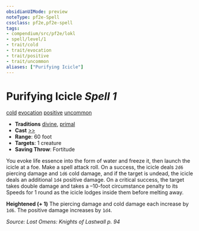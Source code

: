 ```yaml
---
obsidianUIMode: preview
noteType: pf2e-Spell
cssclass: pf2e,pf2e-spell
tags:
- compendium/src/pf2e/lokl
- spell/level/1
- trait/cold
- trait/evocation
- trait/positive
- trait/uncommon
aliases: ["Purifying Icicle"]
---
```

# Purifying Icicle *Spell 1*   
[cold](rules/traits/cold.md "Cold Energy & Element Trait")  [evocation](rules/traits/evocation.md "Evocation School Trait")  [positive](rules/traits/positive.md "Positive Energy & Element Trait")  [uncommon](rules/traits/uncommon.md "Uncommon Rarity Trait")  

- **Traditions** [divine](rules/traits/divine.md "Divine Tradition Trait"), [primal](rules/traits/primal.md "Primal Tradition Trait")
- **Cast** [>>](rules/core-rulebook/chapter-9-playing-the-game.md#Actions "Two-Action") 
- **Range**: 60 foot
- **Targets**: 1 creature
- **Saving Throw**: Fortitude

You evoke life essence into the form of water and freeze it, then launch the icicle at a foe. Make a spell attack roll. On a success, the icicle deals `2d6` piercing damage and `1d6` cold damage, and if the target is undead, the icicle deals an additional `1d4` positive damage. On a critical success, the target takes double damage and takes a –10-foot circumstance penalty to its Speeds for 1 round as the icicle lodges inside them before melting away.

**Heightened (+ 1)** The piercing damage and cold damage each increase by `1d6`. The positive damage increases by `1d4`.

*Source: Lost Omens: Knights of Lastwall p. 94*